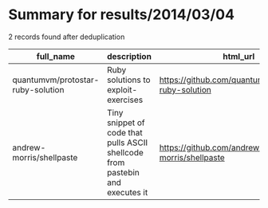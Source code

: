 
# Summary for results/2014/03/04
    
2 records found after deduplication

| full_name | description | html_url | matched_list | matched_count | pushed_at | size | stargazers_count | language | forks_count | vul_ids |
|-----------------------------------|-------------------------------------------------------------------------------|------------------------------------------------------|----------------|-----------------|---------------------------|--------|--------------------|------------|---------------|-----------|
| quantumvm/protostar-ruby-solution | Ruby solutions to exploit-exercises | https://github.com/quantumvm/protostar-ruby-solution | ['exploit'] | 1 | 2014-03-04 01:37:27+00:00 | 100 | 0 | Ruby | 0 | [] |
| andrew-morris/shellpaste | Tiny snippet of code that pulls ASCII shellcode from pastebin and executes it | https://github.com/andrew-morris/shellpaste | ['shellcode'] | 1 | 2014-03-04 19:20:08+00:00 | 132 | 4 | Python | 2 | [] |
